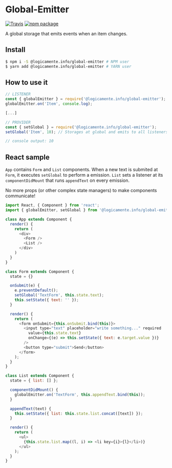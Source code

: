 # Global-Emitter

[![Travis][build-badge]][build]
[![npm package][npm-badge]][npm]

A global storage that emits events when an item changes.

## Install

```bash
$ npm i -S @logicamente.info/global-emitter # NPM user
$ yarn add @logicamente.info/global-emitter # YARN user
```

## How to use it

```js
// LISTENER
const { globalEmitter } = require('@logicamente.info/global-emitter');
globalEmitter.on('Item', console.log);

[...]

// PROVIDER
const { setGlobal } = require('@logicamente.info/global-emitter');
setGlobal('Item', 10); // Storages at global and emits to all listeners

// console output: 10
```

## React sample

`App` contains `Form` and `List` components. When a new text is submited at
`Form`, it executes `setGlobal` to perform a emission. `List` sets a listener
at its `componentDidMount` that runs `appendText` on every emission.

No more props (or other complex state managers) to make components communicate!

```js
import React, { Component } from 'react';
import { globalEmitter, setGlobal } from '@logicamente.info/global-emitter';

class App extends Component {
  render() {
    return (
      <div>
        <Form />
        <List />
      </div>
    )
  }
}

class Form extends Component {
  state = {}

  onSubmit(e) {
    e.preventDefault();
    setGlobal('TextForm', this.state.text);
    this.setState({ text: '' });
  }

  render() {
    return (
      <form onSubmit={this.onSubmit.bind(this)}>
        <input type="text" placeholder="write something..." required
          value={this.state.text}
          onChange={(e) => this.setState({ text: e.target.value })}
        />
        <button type="submit">Send</button>
      </form>
    );
  }
}

class List extends Component {
  state = { list: [] };

  componentDidMount() {
    globalEmitter.on('TextForm', this.appendText.bind(this));
  }

  appendText(text) {
    this.setState({ list: this.state.list.concat([text]) });
  }

  render() {
    return (
      <ul>
        {this.state.list.map((l, i) => <li key={i}>{l}</li>)}
      </ul>
    );
  }
}
```

[build-badge]: https://img.shields.io/travis/logicamenteinfo/global-emitter/master.png?style=flat-square
[build]: https://travis-ci.org/logicamenteinfo/global-emitter

[npm-badge]: https://img.shields.io/npm/v/@logicamente.info/global-emitter.png?style=flat-square
[npm]: https://www.npmjs.org/@logicamente.info/global-emitter